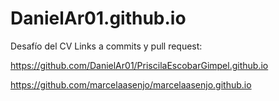 # DanielAr01.github.io
Desafío del CV
Links a commits y pull request:

https://github.com/DanielAr01/PriscilaEscobarGimpel.github.io

https://github.com/marcelaasenjo/marcelaasenjo.github.io
